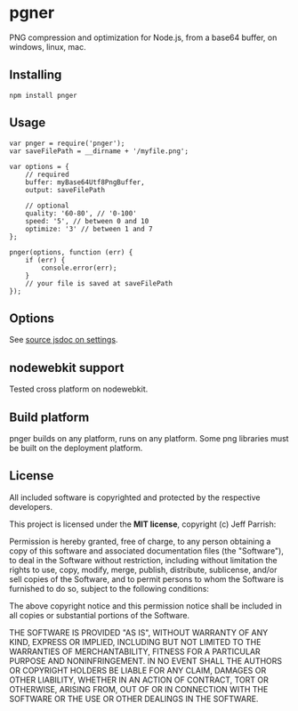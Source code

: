 # pgner

PNG compression and optimization for Node.js, from a base64 buffer, on windows, linux, mac.

## Installing

	npm install pnger

## Usage
	
	var pnger = require('pnger');
	var saveFilePath = __dirname + '/myfile.png';
	
	var options = {
		// required
		buffer: myBase64Utf8PngBuffer,
		output: saveFilePath

		// optional
		quality: '60-80', // '0-100'
		speed: '5', // between 0 and 10
		optimize: '3' // between 1 and 7
	};

	pnger(options, function (err) {
		if (err) {
			console.error(err);
		}
		// your file is saved at saveFilePath
	});

## Options

See [source jsdoc on settings](/index.js).

## nodewebkit support

Tested cross platform on nodewebkit.

## Build platform

pnger builds on any platform, runs on any platform. Some png libraries must be built on the deployment platform.


## License

All included software is copyrighted and protected by the respective developers.

This project is licensed under the **MIT license**, copyright (c) Jeff Parrish:

Permission is hereby granted, free of charge, to any person obtaining a copy
of this software and associated documentation files (the "Software"), to deal
in the Software without restriction, including without limitation the rights
to use, copy, modify, merge, publish, distribute, sublicense, and/or sell
copies of the Software, and to permit persons to whom the Software is
furnished to do so, subject to the following conditions:

The above copyright notice and this permission notice shall be included in
all copies or substantial portions of the Software.

THE SOFTWARE IS PROVIDED "AS IS", WITHOUT WARRANTY OF ANY KIND, EXPRESS OR
IMPLIED, INCLUDING BUT NOT LIMITED TO THE WARRANTIES OF MERCHANTABILITY,
FITNESS FOR A PARTICULAR PURPOSE AND NONINFRINGEMENT. IN NO EVENT SHALL THE
AUTHORS OR COPYRIGHT HOLDERS BE LIABLE FOR ANY CLAIM, DAMAGES OR OTHER
LIABILITY, WHETHER IN AN ACTION OF CONTRACT, TORT OR OTHERWISE, ARISING FROM,
OUT OF OR IN CONNECTION WITH THE SOFTWARE OR THE USE OR OTHER DEALINGS IN
THE SOFTWARE.
